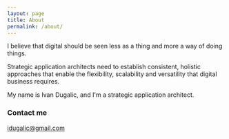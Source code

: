```yaml
---
layout: page
title: About
permalink: /about/
---
```


I believe that digital should be seen less as a thing and more a way of doing things.

Strategic application architects need to establish consistent, holistic approaches that enable the flexibility, scalability and versatility that digital business requires.

My name is Ivan Dugalic, and I'm a strategic application architect.

### Contact me

[idugalic@gmail.com](mailto:idugalic@gmail.com)

